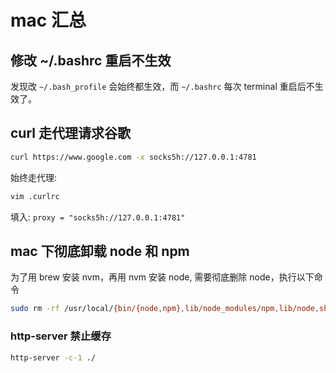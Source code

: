 # mac 汇总

## 修改 ~/.bashrc 重启不生效

发现改 `~/.bash_profile` 会始终都生效，而 `~/.bashrc` 每次 terminal 重启后不生效了。

## curl 走代理请求谷歌

```bash
curl https://www.google.com -x socks5h://127.0.0.1:4781
```

始终走代理:

```bash
vim .curlrc
```

填入: `proxy = "socks5h://127.0.0.1:4781"`

## mac 下彻底卸载 node 和 npm

为了用 brew 安装 nvm，再用 nvm 安装 node, 需要彻底删除 node，执行以下命令

```bash
sudo rm -rf /usr/local/{bin/{node,npm},lib/node_modules/npm,lib/node,share/man//node.}
```

### http-server 禁止缓存

```bash
http-server -c-1 ./
```
